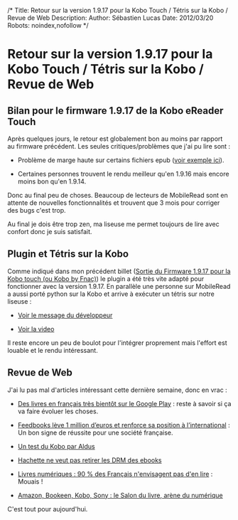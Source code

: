 /*
Title: Retour sur la version 1.9.17 pour la Kobo Touch / Tétris sur la Kobo / Revue de Web
Description: 
Author: Sébastien Lucas
Date: 2012/03/20
Robots: noindex,nofollow
*/
# Retour sur la version 1.9.17 pour la Kobo Touch / Tétris sur la Kobo / Revue de Web

## Bilan pour le firmware 1.9.17 de la Kobo eReader Touch
Après quelques jours, le retour est globalement bon au moins par rapport au firmware précédent. Les seules critiques/problèmes que j'ai pu lire sont :

*	Problème de marge haute sur certains fichiers epub ([voir exemple ici](http://www.mobileread.com/forums/showpost.php?p=2008134&postcount=36)).

*	Certaines personnes trouvent le rendu meilleur qu'en 1.9.16 mais encore moins bon qu'en 1.9.14.

Donc au final peu de choses. Beaucoup de lecteurs de MobileRead sont en attente de nouvelles fonctionnalités et trouvent que 3 mois pour corriger des bugs c'est trop.

Au final je dois être trop zen, ma liseuse me permet toujours de lire avec confort donc je suis satisfait.

## Plugin et Tétris sur la Kobo

Comme indiqué dans mon précédent billet ([Sortie du Firmware 1.9.17 pour la Kobo touch (ou Kobo by Fnac)](/blog/kobo-ereader-touch-12)) le plugin a été très vite adapté pour fonctionner avec la version 1.9.17. En parallèle une personne sur MobileRead a aussi porté python sur la Kobo et arrive à exécuter un tétris sur notre liseuse :

*	[Voir le message du développeur](http://www.mobileread.com/forums/showpost.php?p=2010251&postcount=3)

*	[Voir la video](http://www.youtube.com/watch?v=1jtbbcFhvec)

Il reste encore un peu de boulot pour l'intégrer proprement mais l'effort est louable et le rendu intéressant.

## Revue de Web

J'ai lu pas mal d'articles intéressant cette dernière semaine, donc en vrac :

*	[Des livres en français très bientôt sur le Google Play](http://www.frandroid.com/actualites-generales/96349_des-livres-en-francais-tres-bientot-sur-le-google-play/) : reste à savoir si ça va faire évoluer les choses.

*	[Feedbooks lève 1 million d’euros et renforce sa position à l’international](http://www.ebouquin.fr/2012/03/17/feedbooks-leve-1-million-deuros-et-renforce-sa-position-a-linternational/) : Un bon signe de réussite pour une société française.

*	[Un test du Kobo par Aldus](http://aldus2006.typepad.fr/mon_weblog/2012/03/kobo-by-fnac-test-complet.html)

*	[Hachette ne veut pas retirer les DRM des ebooks](http://www.numerama.com/magazine/22053-hachette-ne-veut-pas-retirer-les-drm-des-ebooks.html)

*	[Livres numériques : 90 % des Français n'envisagent pas d'en lire](http://www.pcinpact.com/news/69654-livres-numeriques-francais-liseuses-papier.htm) : Mouais !

*	[Amazon, Bookeen, Kobo, Sony : le Salon du livre, arène du numérique](http://www.actualitte.com/actualite/lecture-numerique/acteurs-numeriques/amazon-bookeen-kobo-sony-le-salon-du-livre-arene-du-numerique-32842.htm)

C'est tout pour aujourd'hui.

